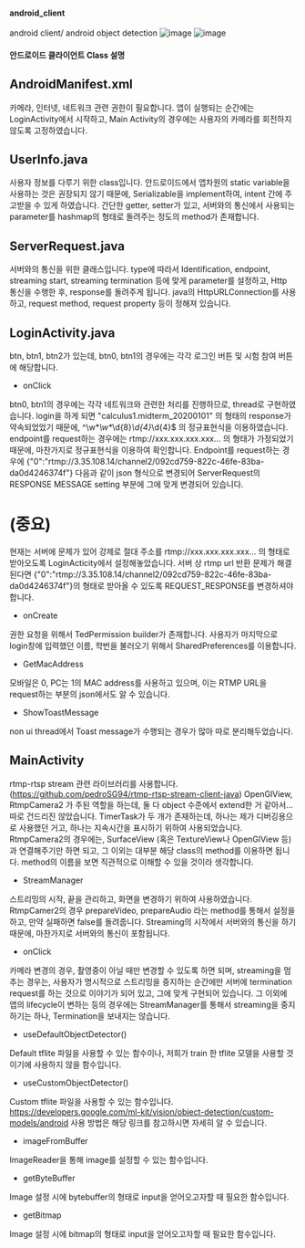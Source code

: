 #### android_client
android client/ android object detection
![image](https://user-images.githubusercontent.com/16810004/127075248-a3362d51-40b2-4331-8ed3-409bd73f343e.png)
![image](https://user-images.githubusercontent.com/16810004/127075276-dfcfe8f2-8f02-435f-a433-2522e57dbfbb.png)

#### 안드로이드 클라이언트 Class 설명

## AndroidManifest.xml
카메라, 인터넷, 네트워크 관련 권한이 필요합니다.
앱이 실행되는 순간에는 LoginActivity에서 시작하고, Main Activity의 경우에는 사용자의 카메라를 회전하지 않도록 고정하였습니다.

## UserInfo.java
사용자 정보를 다루기 위한 class입니다. 안드로이드에서 앱차원의 static variable을 사용하는 것은 권장되지 않기 때문에, Serializable을 implement하여, intent 간에 주고받을 수 있게 하였습니다. 간단한 getter, setter가 있고, 서버와의 통신에서 사용되는 parameter를 hashmap의 형태로 돌려주는 정도의 method가 존재합니다.

## ServerRequest.java
서버와의 통신을 위한 클래스입니다.
type에 따라서 Identification, endpoint, streaming start, streaming termination 등에 맞게 parameter를 설정하고, Http 통신을 수행한 후, response를 돌려주게 됩니다. java의 HttpURLConnection를 사용하고, request method, request property 등이 정해져 있습니다.

## LoginActivity.java
btn, btn1, btn2가 있는데,
btn0, btn1의 경우에는 각각 로그인 버튼 및 시험 참여 버튼에 해당합니다.

- onClick

btn0, btn1의 경우에는 각각 네트워크와 관련한 처리를 진행하므로, thread로 구현하였습니다.
login을 하게 되면 "calculus1.midterm_20200101" 의 형태의 response가 약속되었었기 때문에, ^\w*_\w*_\d{8}_\d{4}_\d{4}$ 의 정규표현식을 이용하였습니다. 
endpoint를 request하는 경우에는 rtmp://xxx.xxx.xxx.xxx... 의 형태가 가정되었기 때문에, 마찬가지로 정규표현식을 이용하여 확인합니다.
Endpoint를 request하는 경우에 {"0":"rtmp://3.35.108.14/channel2/092cd759-822c-46fe-83ba-da0d4246374f"} 다음과 같이 json 형식으로 변경되어 ServerRequest의 RESPONSE MESSAGE setting 부분에 그에 맞게 변경되어 있습니다.

# (중요) 
현재는 서버에 문제가 있어 강제로 절대 주소를 rtmp://xxx.xxx.xxx.xxx... 의 형태로 받아오도록 LoginActicity에서 설정해놓았습니다. 서버 상 rtmp url 반환 문제가 해결된다면 {"0":"rtmp://3.35.108.14/channel2/092cd759-822c-46fe-83ba-da0d4246374f"}의 형태로 받아올 수 있도록 REQUEST_RESPONSE를 변경하셔야 합니다. 

- onCreate

권한 요청을 위해서 TedPermission builder가 존재합니다.
사용자가 마지막으로 login창에 입력했던 이름, 학번을 불러오기 위해서 SharedPreferences를 이용합니다.

- GetMacAddress

모바일은 0, PC는 1의 MAC address를 사용하고 있으며, 이는 RTMP URL을 request하는 부분의 json에서도 알 수 있습니다.

- ShowToastMessage

non ui thread에서 Toast message가 수행되는 경우가 많아 따로 분리해두었습니다.

## MainActivity

rtmp-rtsp stream 관련 라이브러리를 사용합니다. (https://github.com/pedroSG94/rtmp-rtsp-stream-client-java)
OpenGlView, RtmpCamera2 가 주된 역할을 하는데, 둘 다 object 수준에서 extend한 거 같아서... 따로 건드리진 않았습니다.
TimerTask가 두 개가 존재하는데, 하나는 제가 디버깅용으로 사용했던 거고, 하나는 지속시간을 표시하기 위하여 사용되었습니다.
RtmpCamera2의 경우에는, SurfaceView (혹은 TextureView나 OpenGlView 등) 과 연결해주기만 하면 되고, 그 이외는 대부분 해당 class의 method를 이용하면 됩니다. method의 이름을 보면 직관적으로 이해할 수 있을 것이라 생각합니다.

- StreamManager

스트리밍의 시작, 끝을 관리하고, 화면을 변경하기 위하여 사용하였습니다.
RtmpCamer2의 경우 prepareVideo, prepareAudio 라는 method를 통해서 설정을 하고, 만약 실패하면 false를 돌려줍니다.
Streaming의 시작에서 서버와의 통신을 하기 때문에, 마찬가지로 서버와의 통신이 포함됩니다.

- onClick

카메라 변경의 경우, 촬영중이 아닐 때만 변경할 수 있도록 하면 되며,
streaming을 멈추는 경우는, 사용자가 명시적으로 스트리밍을 중지하는 순간에만 서버에 termination request를 하는 것으로 이야기가 되어 있고, 그에 맞게 구현되어 있습니다.
그 이외에 앱의 lifecycle이 변하는 등의 경우에는 StreamManager를 통해서 streaming을 중지하기는 하나, Termination을 보내지는 않습니다.

- useDefaultObjectDetector()

Default tflite 파일을 사용할 수 있는 함수이나, 저희가 train 한 tflite 모델을 사용할 것이기에 사용하지 않을 함수입니다.

- useCustomObjectDetector()

Custom tflite 파일을 사용할 수 있는 함수입니다.
https://developers.google.com/ml-kit/vision/object-detection/custom-models/android 사용 방법은 해당 링크를 참고하시면 자세히 알 수 있습니다.

- imageFromBuffer

ImageReader을 통해 image를 설정할 수 있는 함수입니다.

- getByteBuffer

Image 설정 시에 bytebuffer의 형태로 input을 얻어오고자할 때 필요한 함수입니다.

- getBitmap

Image 설정 시에 bitmap의 형태로 input을 얻어오고자할 때 필요한 함수입니다.
